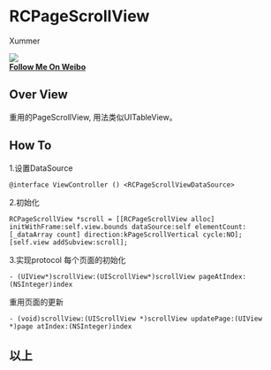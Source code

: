 # RCPageScrollView #

Xummer

![](http://tp4.sinaimg.cn/1994914167/180/5650638007/1)  
**[Follow Me On Weibo](http://weibo.com/xummers)**

## Over View ##
重用的PageScrollView, 用法类似UITableView。

## How To
1.设置DataSource
```objc
@interface ViewController () <RCPageScrollViewDataSource>
```

2.初始化
```objc
RCPageScrollView *scroll = [[RCPageScrollView alloc] initWithFrame:self.view.bounds dataSource:self elementCount:[_dataArray count] direction:kPageScrollVertical cycle:NO];
[self.view addSubview:scroll];
```

3.实现protocol
每个页面的初始化
```objc
- (UIView*)scrollView:(UIScrollView*)scrollView pageAtIndex:(NSInteger)index
```
  
重用页面的更新
```objc
- (void)scrollView:(UIScrollView *)scrollView updatePage:(UIView *)page atIndex:(NSInteger)index
```

## 以上
